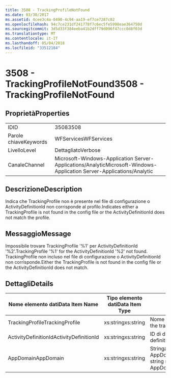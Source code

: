 ```yaml
---
title: 3508 - TrackingProfileNotFound
ms.date: 03/30/2017
ms.assetid: 4cee3c4a-0490-4c94-aa19-ef7ce7287c02
ms.openlocfilehash: 94c7ce231df241778f7c6ec5fe5998eae364750d
ms.sourcegitcommit: 3d5d33f384eeba41b2dff79d096f47ccc8d8f03d
ms.translationtype: MT
ms.contentlocale: it-IT
ms.lasthandoff: 05/04/2018
ms.locfileid: "33512184"
---
```

# <a name="3508---trackingprofilenotfound"></a><span data-ttu-id="ba8a6-102">3508 - TrackingProfileNotFound</span><span class="sxs-lookup"><span data-stu-id="ba8a6-102">3508 - TrackingProfileNotFound</span></span>
## <a name="properties"></a><span data-ttu-id="ba8a6-103">Proprietà</span><span class="sxs-lookup"><span data-stu-id="ba8a6-103">Properties</span></span>  
  
|||  
|-|-|  
|<span data-ttu-id="ba8a6-104">ID</span><span class="sxs-lookup"><span data-stu-id="ba8a6-104">ID</span></span>|<span data-ttu-id="ba8a6-105">3508</span><span class="sxs-lookup"><span data-stu-id="ba8a6-105">3508</span></span>|  
|<span data-ttu-id="ba8a6-106">Parole chiave</span><span class="sxs-lookup"><span data-stu-id="ba8a6-106">Keywords</span></span>|<span data-ttu-id="ba8a6-107">WFServices</span><span class="sxs-lookup"><span data-stu-id="ba8a6-107">WFServices</span></span>|  
|<span data-ttu-id="ba8a6-108">Livello</span><span class="sxs-lookup"><span data-stu-id="ba8a6-108">Level</span></span>|<span data-ttu-id="ba8a6-109">Dettagliato</span><span class="sxs-lookup"><span data-stu-id="ba8a6-109">Verbose</span></span>|  
|<span data-ttu-id="ba8a6-110">Canale</span><span class="sxs-lookup"><span data-stu-id="ba8a6-110">Channel</span></span>|<span data-ttu-id="ba8a6-111">Microsoft-Windows-Application Server-Applications/Analytic</span><span class="sxs-lookup"><span data-stu-id="ba8a6-111">Microsoft-Windows-Application Server-Applications/Analytic</span></span>|  
  
## <a name="description"></a><span data-ttu-id="ba8a6-112">Descrizione</span><span class="sxs-lookup"><span data-stu-id="ba8a6-112">Description</span></span>  
 <span data-ttu-id="ba8a6-113">Indica che TrackingProfile non è presente nel file di configurazione o ActivityDefinitionId non corrisponde al profilo.</span><span class="sxs-lookup"><span data-stu-id="ba8a6-113">Indicates either a TrackingProfile is not found in the config file or the ActivityDefinitionId does not match the profile.</span></span>  
  
## <a name="message"></a><span data-ttu-id="ba8a6-114">Messaggio</span><span class="sxs-lookup"><span data-stu-id="ba8a6-114">Message</span></span>  
 <span data-ttu-id="ba8a6-115">Impossibile trovare TrackingProfile '%1' per ActivityDefinitionId '%2'.</span><span class="sxs-lookup"><span data-stu-id="ba8a6-115">TrackingProfile '%1' for the ActivityDefinitionId '%2' not found.</span></span> <span data-ttu-id="ba8a6-116">TrackingProfile non incluso nel file di configurazione o ActivityDefinitionId non corrisponde.</span><span class="sxs-lookup"><span data-stu-id="ba8a6-116">Either the TrackingProfile is not found in the config file or the ActivityDefinitionId does not match.</span></span>  
  
## <a name="details"></a><span data-ttu-id="ba8a6-117">Dettagli</span><span class="sxs-lookup"><span data-stu-id="ba8a6-117">Details</span></span>  
  
|<span data-ttu-id="ba8a6-118">Nome elemento dati</span><span class="sxs-lookup"><span data-stu-id="ba8a6-118">Data Item Name</span></span>|<span data-ttu-id="ba8a6-119">Tipo elemento dati</span><span class="sxs-lookup"><span data-stu-id="ba8a6-119">Data Item Type</span></span>|<span data-ttu-id="ba8a6-120">Descrizione</span><span class="sxs-lookup"><span data-stu-id="ba8a6-120">Description</span></span>|  
|--------------------|--------------------|-----------------|  
|<span data-ttu-id="ba8a6-121">TrackingProfile</span><span class="sxs-lookup"><span data-stu-id="ba8a6-121">TrackingProfile</span></span>|<span data-ttu-id="ba8a6-122">xs:string</span><span class="sxs-lookup"><span data-stu-id="ba8a6-122">xs:string</span></span>|<span data-ttu-id="ba8a6-123">Nome del profilo di rilevamento.</span><span class="sxs-lookup"><span data-stu-id="ba8a6-123">The name of the tracking profile.</span></span>|  
|<span data-ttu-id="ba8a6-124">ActivityDefinitionId</span><span class="sxs-lookup"><span data-stu-id="ba8a6-124">ActivityDefinitionId</span></span>|<span data-ttu-id="ba8a6-125">xs:string</span><span class="sxs-lookup"><span data-stu-id="ba8a6-125">xs:string</span></span>|<span data-ttu-id="ba8a6-126">ID di definizione dell'attività.</span><span class="sxs-lookup"><span data-stu-id="ba8a6-126">The activity definition id.</span></span>|  
|<span data-ttu-id="ba8a6-127">AppDomain</span><span class="sxs-lookup"><span data-stu-id="ba8a6-127">AppDomain</span></span>|<span data-ttu-id="ba8a6-128">xs:string</span><span class="sxs-lookup"><span data-stu-id="ba8a6-128">xs:string</span></span>|<span data-ttu-id="ba8a6-129">Stringa restituita da AppDomain.CurrentDomain.FriendlyName.</span><span class="sxs-lookup"><span data-stu-id="ba8a6-129">The string returned by AppDomain.CurrentDomain.FriendlyName.</span></span>|
